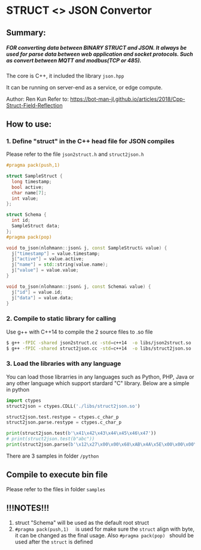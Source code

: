 # STRUCT <> JSON Convertor

## Summary:

##### FOR converting data between BINARY STRUCT and JSON. It always be used for parse data between web application and socket protocols. Such as convert between MQTT and modbus(TCP or 485). #####

The core is C++, it included the library `json.hpp`

It can be running on server-end as a service, or edge compute.

Author: Ren Kun
Refer to: https://bot-man-jl.github.io/articles/2018/Cpp-Struct-Field-Reflection

## How to use:

### 1. Define "struct" in the C++ head file for JSON compiles

Please refer to the file `json2struct.h` and `struct2json.h`

```C++
#pragma pack(push,1)  

struct SampleStruct {
  long timestamp;
  bool active;
  char name[7];
  int value;
};

struct Schema {
  int id;
  SampleStruct data;
};
#pragma pack(pop)  

void to_json(nlohmann::json& j, const SampleStruct& value) {
  j["timestamp"] = value.timestamp;
  j["active"] = value.active;
  j["name"] = std::string(value.name);
  j["value"] = value.value;
}

void to_json(nlohmann::json& j, const Schema& value) {
  j["id"] = value.id;
  j["data"] = value.data;
}
```



### 2. Compile to static library for calling

Use g++ with C++14 to compile the 2 source files to .so file

```sh
$ g++ -fPIC -shared json2struct.cc -std=c++14  -o libs/json2struct.so
$ g++ -fPIC -shared struct2json.cc -std=c++14  -o libs/struct2json.so
```

### 3. Load the libraries with any language

You can load those librarries in any languages such as Python, PHP, Java or any other language which support stardard "C" library. Below are a simple in python

```py
import ctypes
struct2json = ctypes.CDLL('./libs/struct2json.so')

struct2json.test.restype = ctypes.c_char_p
struct2json.parse.restype = ctypes.c_char_p

print(struct2json.test(b'\x41\x42\x43\x44\x45\x46\x47'))
# print(struct2json.test(b"abc"))
print(struct2json.parse(b'\x12\x27\x00\x00\x68\xAB\x4A\x5E\x00\x00\x00\x00\x01\x41\x42\x43\x44\x45\x46\x00\x0A\x00\x00\x00'))
```

There are 3 samples in folder `/python`

## Compile to execute bin file

Please refer to the files in folder `samples`

## !!!NOTES!!!

1. struct "Schema" will be used as the default root struct
2. ``#pragma pack(push,1)  `` is used for make sure the `struct` align with byte, it can be changed as the final usage. Also ``#pragma pack(pop) `` should be used after the `struct` is defined





